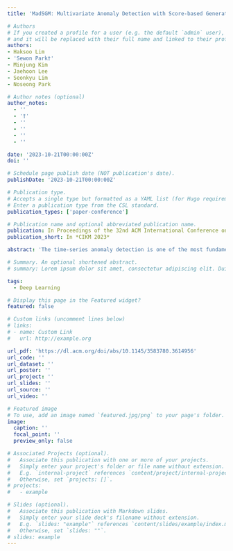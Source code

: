 ```yaml
---
title: 'MadSGM: Multivariate Anomaly Detection with Score-based Generative Models'

# Authors
# If you created a profile for a user (e.g. the default `admin` user), write the username (folder name) here
# and it will be replaced with their full name and linked to their profile.
authors:
- Haksoo Lim
- 'Sewon Park†'
- Minjung Kim
- Jaehoon Lee
- Seonkyu Lim
- Noseong Park

# Author notes (optional)
author_notes:
  - ''
  - '†'
  - ''
  - ''
  - ''
  - ''

date: '2023-10-21T00:00:00Z'
doi: ''

# Schedule page publish date (NOT publication's date).
publishDate: '2023-10-21T00:00:00Z'

# Publication type.
# Accepts a single type but formatted as a YAML list (for Hugo requirements).
# Enter a publication type from the CSL standard.
publication_types: ['paper-conference']

# Publication name and optional abbreviated publication name.
publication: In Proceedings of the 32nd ACM International Conference on Information and Knowledge Management
publication_short: In *CIKM 2023*

abstract: 'The time-series anomaly detection is one of the most fundamental tasks for time-series. Unlike the time-series forecasting and classification, the time-series anomaly detection typically requires unsupervised (or self-supervised) training since collecting and labeling anomalous observations are difficult. In addition, most existing methods resort to limited forms of anomaly measurements and therefore, it is not clear whether they are optimal in all circumstances. To this end, we present a multivariate time-series anomaly detector based on score-based generative models, called MadSGM, which considers the broadest ever set of anomaly measurement factors: i) reconstruction-based, ii) density-based, and iii) gradient-based anomaly measurements. We also design a conditional score network and its denoising score matching loss for the time-series anomaly detection. Experiments on five real-world benchmark datasets illustrate that MadSGM achieves the most robust and accurate predictions.'

# Summary. An optional shortened abstract.
# summary: Lorem ipsum dolor sit amet, consectetur adipiscing elit. Duis posuere tellus ac convallis placerat. Proin tincidunt magna sed ex sollicitudin condimentum.

tags:
  - Deep Learning

# Display this page in the Featured widget?
featured: false

# Custom links (uncomment lines below)
# links:
# - name: Custom Link
#   url: http://example.org

url_pdf: 'https://dl.acm.org/doi/abs/10.1145/3583780.3614956'
url_code: ''
url_dataset: ''
url_poster: ''
url_project: ''
url_slides: ''
url_source: ''
url_video: ''

# Featured image
# To use, add an image named `featured.jpg/png` to your page's folder.
image:
  caption: ''
  focal_point: ''
  preview_only: false

# Associated Projects (optional).
#   Associate this publication with one or more of your projects.
#   Simply enter your project's folder or file name without extension.
#   E.g. `internal-project` references `content/project/internal-project/index.md`.
#   Otherwise, set `projects: []`.
# projects:
#   - example

# Slides (optional).
#   Associate this publication with Markdown slides.
#   Simply enter your slide deck's filename without extension.
#   E.g. `slides: "example"` references `content/slides/example/index.md`.
#   Otherwise, set `slides: ""`.
# slides: example
---
```


<!-- {{% callout note %}}
Click the _Cite_ button above to demo the feature to enable visitors to import publication metadata into their reference management software.
{{% /callout %}}

{{% callout note %}}
Create your slides in Markdown - click the _Slides_ button to check out the example.
{{% /callout %}}

Add the publication's **full text** or **supplementary notes** here. You can use rich formatting such as including [code, math, and images](https://docs.hugoblox.com/content/writing-markdown-latex/). -->
